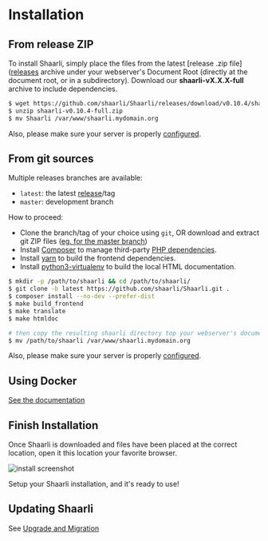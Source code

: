 # Installation

## From release ZIP

To install Shaarli, simply place the files from the latest [release .zip file]([releases](https://github.com/shaarli/Shaarli/releases) archive under your webserver's Document Root (directly at the document root, or in a subdirectory). Download our **shaarli-vX.X.X-full** archive to include dependencies.

```bash
$ wget https://github.com/shaarli/Shaarli/releases/download/v0.10.4/shaarli-v0.10.4-full.zip
$ unzip shaarli-v0.10.4-full.zip
$ mv Shaarli /var/www/shaarli.mydomain.org
```

Also, please make sure your server is properly [configured](Server-configuration.md).


## From git sources

Multiple releases branches are available:

- `latest`: the latest [release](https://github.com/shaarli/Shaarli/releases)/tag
- `master`: development branch

How to proceed:

- Clone the branch/tag of your choice using `git`, OR download and extract git ZIP files ([eg. for the master branch](https://github.com/shaarli/Shaarli/archive/master.zip))
- Install [Composer](Unit-tests.md#install_composer) to manage third-party [PHP dependencies](3rd-party-libraries.md#composer).
- Install [yarn](https://yarnpkg.com/lang/en/docs/install/) to build the frontend dependencies.
- Install [python3-virtualenv](https://pypi.python.org/pypi/virtualenv) to build the local HTML documentation.

```bash
$ mkdir -p /path/to/shaarli && cd /path/to/shaarli/
$ git clone -b latest https://github.com/shaarli/Shaarli.git .
$ composer install --no-dev --prefer-dist
$ make build_frontend
$ make translate
$ make htmldoc

# then copy the resulting shaarli directory top your webserver's document root
$ mv /path/to/shaarli /var/www/shaarli.mydomain.org
```

Also, please make sure your server is properly [configured](Server-configuration.md).


## Using Docker

[See the documentation](Docker.md)


## Finish Installation

Once Shaarli is downloaded and files have been placed at the correct location, open it this location your favorite browser.

![install screenshot](images/install-shaarli.png)

Setup your Shaarli installation, and it's ready to use!


## Updating Shaarli

See [Upgrade and Migration](Upgrade-and-migration)
